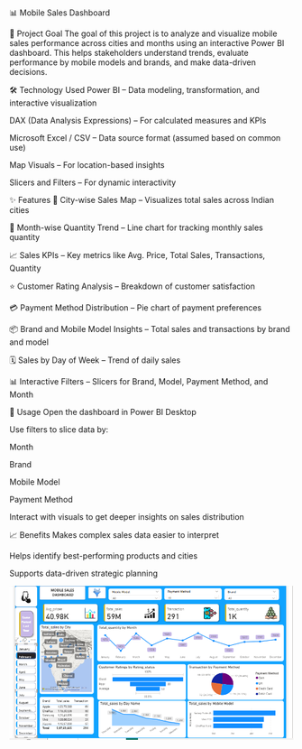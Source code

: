 📊 Mobile Sales Dashboard

🎯 Project Goal
The goal of this project is to analyze and visualize mobile sales performance across cities and months using an interactive Power BI dashboard. This helps stakeholders understand trends, evaluate performance by mobile models and brands, and make data-driven decisions.

🛠️ Technology Used
Power BI – Data modeling, transformation, and interactive visualization

DAX (Data Analysis Expressions) – For calculated measures and KPIs

Microsoft Excel / CSV – Data source format (assumed based on common use)

Map Visuals – For location-based insights

Slicers and Filters – For dynamic interactivity

✨ Features
📍 City-wise Sales Map – Visualizes total sales across Indian cities

📅 Month-wise Quantity Trend – Line chart for tracking monthly sales quantity

📈 Sales KPIs – Key metrics like Avg. Price, Total Sales, Transactions, Quantity

⭐ Customer Rating Analysis – Breakdown of customer satisfaction

💳 Payment Method Distribution – Pie chart of payment preferences

📦 Brand and Mobile Model Insights – Total sales and transactions by brand and model

🗓️ Sales by Day of Week – Trend of daily sales

📊 Interactive Filters – Slicers for Brand, Model, Payment Method, and Month

📌 Usage
Open the dashboard in Power BI Desktop

Use filters to slice data by:

Month

Brand

Mobile Model

Payment Method

Interact with visuals to get deeper insights on sales distribution

📈 Benefits
Makes complex sales data easier to interpret

Helps identify best-performing products and cities

Supports data-driven strategic planning


![Dashboard Preview](https://github.com/Masud690/Mobile-Sales-Dashboard/blob/main/Sales%20Analysis%20Dashboard.png)
